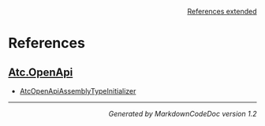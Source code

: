 <div style='text-align: right'>

[References extended](IndexExtended.md)

</div>


# References

## [Atc.OpenApi](Atc.OpenApi.md)

- [AtcOpenApiAssemblyTypeInitializer](Atc.OpenApi.md#atcopenapiassemblytypeinitializer)

<hr /><div style='text-align: right'><i>Generated by MarkdownCodeDoc version 1.2</i></div>

